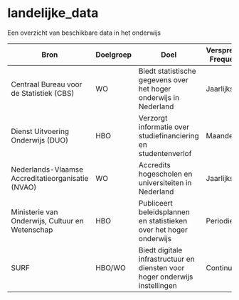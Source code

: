 # landelijke_data
Een overzicht van beschikbare data in het onderwijs


| Bron | Doelgroep | Doel | Verspreiding Frequentie | URL voor Download |
| ------------------------- | -------- | ---- | ---------------------- | ---------------- |
| Centraal Bureau voor de Statistiek (CBS) | WO | Biedt statistische gegevens over het hoger onderwijs in Nederland | Jaarlijks | https://www.cbs.nl/statline/portal?statwaaier=ct1:0 |
| Dienst Uitvoering Onderwijs (DUO) | HBO | Verzorgt informatie over studiefinanciering en studentenverlof | Maandelijks | https://www.duo.nl/over-duo/informatie-voor-onderzoekgegevens.html |
| Nederlands-Vlaamse Accreditatieorganisatie (NVAO) | WO | Accredits hogescholen en universiteiten in Nederland | Jaarlijks | https://www.nvao.net/nieuws-en-publicaties/publicaties |
| Ministerie van Onderwijs, Cultuur en Wetenschap | HBO | Publiceert beleidsplannen en statistieken over het hoger onderwijs | Periodiek | https://www.minocw.nl/themas/hoger-ondernwijs |
| SURF | HBO/WO | Biedt digitale infrastructuur en diensten voor hoger onderwijs instellingen | Continu | https://www.surf.nl/over-surf/surf-overzicht |
